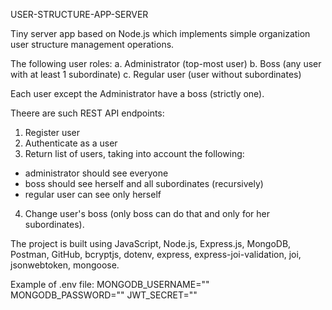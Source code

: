 USER-STRUCTURE-APP-SERVER

Tiny server app based on Node.js which implements simple organization user structure management operations.

The following user roles:
a. Administrator (top-most user)
b. Boss (any user with at least 1 subordinate)
c. Regular user (user without subordinates)

Each user except the Administrator have a boss (strictly one).

Theere are such REST API endpoints:
1. Register user
2. Authenticate as a user
3. Return list of users, taking into account the following:
- administrator should see everyone
- boss should see herself and all subordinates (recursively)
- regular user can see only herself
4. Change user's boss (only boss can do that and only for her subordinates).

The project is built using JavaScript, Node.js, Express.js, MongoDB, Postman, GitHub, bcryptjs, dotenv, express, 
express-joi-validation, joi, jsonwebtoken, mongoose.

Example of .env file:
MONGODB_USERNAME=""
MONGODB_PASSWORD=""
JWT_SECRET=""
